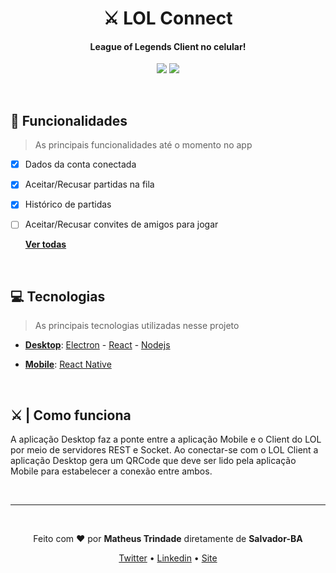 <h1 align="center">⚔ LOL Connect</h1>
<h4 align="center">League of Legends Client no celular!</h4>

<p align="center">
  <img src="https://img.shields.io/badge/Desktop-Electron-blue" />
  <img src="https://img.shields.io/badge/Mobile-ReactNative-blue" />
</p>

<br />

## 🌟 Funcionalidades
> As principais funcionalidades até o momento no app

- [X] Dados da conta conectada
- [X] Aceitar/Recusar partidas na fila
- [X] Histórico de partidas
- [ ] Aceitar/Recusar convites de amigos para jogar

  [**Ver todas**](https://github.com/trindadematheus/lol-connect/projects/1)

<br />

## 💻 Tecnologias

> As principais tecnologias utilizadas nesse projeto

* **[Desktop](https://github.com/trindadematheus/lol-connect/tree/master/desktop)**: [Electron](https://www.electronjs.org/) - [React](https://pt-br.reactjs.org/) - [Nodejs](https://nodejs.org/en/)

* **[Mobile](https://github.com/trindadematheus/lol-connect/tree/master/mobile)**: [React Native](https://reactnative.dev/)


<br/>

## ⚔ | Como funciona

A aplicação Desktop faz a ponte entre a aplicação Mobile e o Client do LOL por meio de servidores REST e Socket. Ao conectar-se com o LOL Client a aplicação Desktop gera um QRCode que deve ser lido pela aplicação Mobile para estabelecer a conexão entre ambos.


<br />

---

<br/>

<p align="center">Feito com <b>♥</b> por <b>Matheus Trindade</b> diretamente de <b>Salvador-BA</b></p>

<p align="center">
  <a href="https://www.twitch.tv/trindabsc">Twitter</a> •
  <a href="https://www.linkedin.com/in/trindadematheus/">Linkedin</a> •
  <a href="http://matheustrindade.dev.br/">Site</a>
</p>
